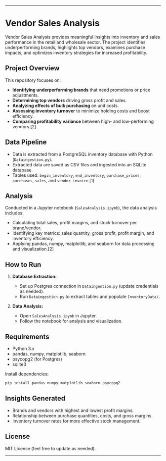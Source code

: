 
***

# Vendor Sales Analysis

Vendor Sales Analysis provides meaningful insights into inventory and sales performance in the retail and wholesale sector. The project identifies underperforming brands, highlights top vendors, examines purchase impacts, and optimizes inventory strategies for increased profitability.

## Project Overview

This repository focuses on:
- **Identifying underperforming brands** that need promotions or price adjustments.
- **Determining top vendors** driving gross profit and sales.
- **Analyzing effects of bulk purchasing** on unit costs.
- **Assessing inventory turnover** to minimize holding costs and boost efficiency.
- **Comparing profitability variance** between high- and low-performing vendors.[2]

## Data Pipeline

- Data is extracted from a PostgreSQL inventory database with Python (`Dataingestion.py`).
- Extracted data are saved as CSV files and ingested into an SQLite database.
- Tables used: `begin_inventory`, `end_inventory`, `purchase_prices`, `purchases`, `sales`, and `vendor_invoice`.[1]

## Analysis

Conducted in a Jupyter notebook (`SalesAnalysis.ipynb`), the data analysis includes:
- Calculating total sales, profit margins, and stock turnover per brand/vendor.
- Identifying key metrics: sales quantity, gross profit, profit margin, and inventory efficiency.
- Applying pandas, numpy, matplotlib, and seaborn for data processing and visualization.[2]

## How to Run

1. **Database Extraction:**
   - Set up Postgres connection in `Dataingestion.py` (update credentials as needed).
   - Run `Dataingestion.py` to extract tables and populate `InventoryData/`.

2. **Data Analysis:**
   - Open `SalesAnalysis.ipynb` in Jupyter.
   - Follow the notebook for analysis and visualization.

## Requirements

- Python 3.x
- pandas, numpy, matplotlib, seaborn
- psycopg2 (for Postgres)
- sqlite3

Install dependencies:

```bash
pip install pandas numpy matplotlib seaborn psycopg2
```

## Insights Generated

- Brands and vendors with highest and lowest profit margins.
- Relationship between purchase quantities, costs, and gross margins.
- Inventory turnover rates for more effective stock management.

## License

MIT License (feel free to update as needed).

***


